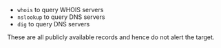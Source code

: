 -   `whois` to query WHOIS servers
-   `nslookup` to query DNS servers
-   `dig` to query DNS servers

These are all publicly available records and hence do not alert the target.


